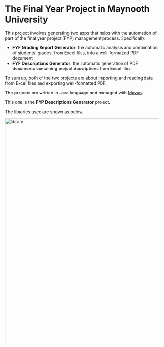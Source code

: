 # The Final Year Project in Maynooth University
This project involves generating two apps that helps with the automation of part of the final year project (FYP) management process. Specifically:
- <strong>FYP Grading Report Generator</strong>: the automatic analysis and combination of students’ grades, from Excel files, into a well-formatted PDF document
- <strong>FYP Descriptions Generator</strong>: the automatic generation of PDF documents containing project descriptions from Excel files

To sum up, both of the two projects are about importing and reading data from Excel files and exporting well-formatted PDF.

The projects are written in Java language and managed with [Maven](https://maven.apache.org/).

This one is the <strong>FYP Descriptions Generator</strong> project.

The libraries used are shown as below.

<img width="731" alt="library" src="https://user-images.githubusercontent.com/42689061/170313044-d6ed76ae-2915-42c0-908c-410af7dc7dde.png">
